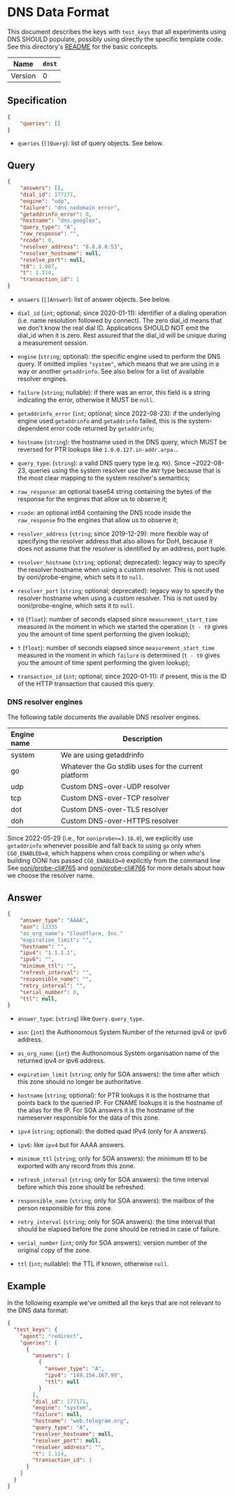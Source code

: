 # DNS Data Format

This document describes the keys with `test_keys` that all experiments
using DNS SHOULD populate, possibly using directly the specific template
code. See this directory's [README](README.md) for the basic concepts.

| Name       | `dnst` |
|------------|--------|
| Version    | 0      |

## Specification

```JSON
{
    "queries": []
}
```

- `queries` (`[]Query`): list of query objects. See below.

## Query

```JSON
{
    "answers": [],
    "dial_id": 177171,
    "engine": "udp",
    "failure": "dns_nxdomain_error",
    "getaddrinfo_error": 0,
    "hostname": "dns.googlex",
    "query_type": "A",
    "raw_response": "",
    "rcode": 0,
    "resolver_address": "8.8.8.8:53",
    "resolver_hostname": null,
    "resolve_port": null,
    "t0": 1.007,
    "t": 1.114,
    "transaction_id": 1
}
```

- `answers` (`[]Answer`): list of answer objects. See below.

- `dial_id` (`int`; optional; since 2020-01-11): identifier of a dialing
operation (i.e. name resolution followed by connect). The zero dial_id
means that we don't know the real dial ID. Applications SHOULD NOT
emit the dial_id when it is zero. Rest assured that the dial_id will
be unique during a measurement session.

- `engine` (`string`; optional): the specific engine used to perform
the DNS query. If omitted implies `"system"`, which means that we are
using in a way or another `getaddrinfo`. See also below for a list
of available resolver engines.

- `failure` (`string`; nullable): if there was an error, this field is
a string indicating the error, otherwise it MUST be `null`.

- `getaddrinfo_error` (`int`; optional; since 2022-08-23): if the
underlying engine used `getaddrinfo` and `getaddrinfo` failed, this
is the system-dependent error code returned by `getaddrinfo`;

- `hostname` (`string`): the hostname used in the DNS query, which MUST
be reversed for PTR lookups like `1.0.0.127.in-addr.arpa.`.

- `query_type`: (`string`): a valid DNS query type (e.g. `MX`). Since
~2022-08-23, queries using the system resolver use the `ANY` type because
that is the most clear mapping to the system resolver's semantics;

- `raw_response`: an optional base64 string containing the bytes of the
response for the engines that allow us to observe it;

- `rcode`: an optional int64 containing the DNS rcode inside the `raw_response`
fro the engines that allow us to observe it;

- `resolver_address` (`string`; since 2019-12-29): more flexible way of
specifying the resolver address that also allows for DoH, because it does
not assume that the resolver is identified by an address, port tuple.

- `resolver_hostname` (`string`; optional; deprecated): legacy way to
specify the resolver hostname when using a custom resolver. This is not
used by ooni/probe-engine, which sets it to `null`.

- `resolver_port` (`string`; optional; deprecated): legacy way to
specify the resolver hostname when using a custom resolver. This is not
used by ooni/probe-engine, which sets it to `null`.

- `t0` (`float`): number of seconds elapsed since `measurement_start_time`
measured in the moment in which we started the operation (`t - t0` gives you
the amount of time spent performing the given lookup);

- `t` (`float`): number of seconds elapsed since `measurement_start_time`
measured in the moment in which `failure` is determined (`t - t0` gives you
the amount of time spent performing the given lookup);

- `transaction_id` (`int`; optional; since 2020-01-11): if present, this is the
ID of the HTTP transaction that caused this query.

### DNS resolver engines

The following table documents the available DNS resolver engines.

| Engine name | Description |
| :---------- | ----------- |
| system      | We are using getaddrinfo |
| go          | Whatever the Go stdlib uses for the current platform |
| udp         | Custom DNS-over-UDP resolver |
| tcp         | Custom DNS-over-TCP resolver |
| dot         | Custom DNS-over-TLS resolver |
| doh         | Custom DNS-over-HTTPS resolver |

Since 2022-05-29 (i.e., for `ooniprobe>=3.16.0`), we explicitly use
`getaddrinfo` whenever possible and fall back to using `go` only when
`CGO_ENABLED=0`, which happens when cross compiling or when who's
building OONI has passed `CGO_ENABLED=0` explicitly from the command
line See [ooni/probe-cli#765](https://github.com/ooni/probe-cli/pull/765)
and [ooni/probe-cli#766](https://github.com/ooni/probe-cli/pull/766) for
more details about how we choose the resolver name.

## Answer

```JSON
{
    "answer_type": "AAAA",
    "asn": 13335
    "as_org_name": "Cloudflare, Inc."
    "expiration_limit": "",
    "hostname": "",
    "ipv4": "1.1.1.1",
    "ipv6": "",
    "minimum_ttl": "",
    "refresh_interval": "",
    "responsible_name": "",
    "retry_interval": "",
    "serial_number": 0,
    "ttl": null,
}
```

- `answer_type`: (`string`) like `Query.query_type`.

- `asn`: (`int`) the Authonomous System Number of the returned ipv4 or ipv6 address.

- `as_org_name`: (`int`) the Authonomous System organisation name of the returned ipv4 or ipv6 address.

- `expiration_limit` (`string`; only for SOA answers): the time
after which this zone should no longer be authoritative.

- `hostname` (`string`; optional): for PTR lookups it is the hostname
that points back to the queried IP. For CNAME lookups it is the hostname
of the alias for the IP. For SOA answers it is the hostname of the
nameserver responsible for the data of this zone.

- `ipv4` (`string`; optional): the dotted quad IPv4 (only for A answers).

- `ipv6`: like `ipv4` but for AAAA answers.

- `minimum_ttl` (`string`; only for SOA answers): the minimum ttl to
be exported with any record from this zone.

- `refresh_interval` (`string`; only for SOA answers): the time interval before
which this zone should be refreshed.

- `responsible_name` (`string`; only for SOA answers): the
mailbox of the person responsible for this zone.

- `retry_interval` (`string`; only for SOA answers): the time interval
that should be elapsed before the zone should be retried in case of failure.

- `serial_number` (`int`; only for SOA answers): version number
of the original copy of the zone.

- `ttl` (`int`; nullable): the TTL if known, otherwise `null`.

## Example

In the following example we've omitted all the keys that are
not relevant to the DNS data format:

```JSON
{
  "test_keys": {
    "agent": "redirect",
    "queries": [
      {
        "answers": [
          {
            "answer_type": "A",
            "ipv4": "149.154.167.99",
            "ttl": null
          }
        ],
        "dial_id": 177171,
        "engine": "system",
        "failure": null,
        "hostname": "web.telegram.org",
        "query_type": "A",
        "resolver_hostname": null,
        "resolver_port": null,
        "resolver_address": "",
        "t": 1.114,
        "transaction_id": 1
      }
    ]
  }
}
```
